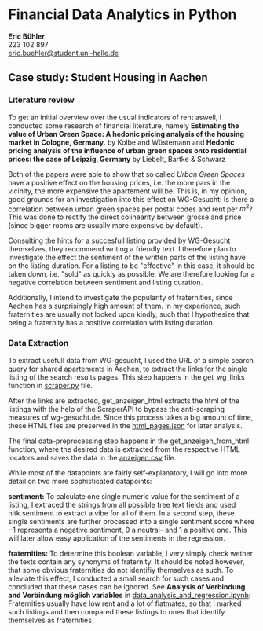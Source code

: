 # Financial Data Analytics in Python

**Eric Bühler**<br>
223 102 897<br>
eric.buehler@student.uni-halle.de<br>



## Case study: Student Housing in Aachen
### Literature review ###
To get an initial overview over the usual indicators of rent aswell, I conducted some research of financial literature, namely **Estimating the value of Urban Green Space: A hedonic pricing analysis of the housing market in Cologne, Germany**. by Kolbe and Wüstemann and **Hedonic pricing analysis of the influence of urban green spaces onto residential prices: the case of Leipzig, Germany** by Liebelt, Bartke & Schwarz

Both of the papers were able to show that so called *Urban Green Spaces* have a positive effect on the housing prices, i.e. the more pars in the vicinity, the more expensive the apartement will be. This is, in my opinion, good grounds for an investigation into this effect on WG-Gesucht: Is there a correlation between urban green spaces per postal codes and rent per $m^2$? This was done to rectify the direct colinearity between grosse and price (since bigger rooms are usually more expensive by default).

Consulting the hints for a succesfull listing provided by WG-Gesucht themselves, they recommend writing a friendly text. I therefore plan to investigate the effect the sentiment of the written parts of the listing have on the listing duration. For a listing to be "effective" in this case, it should be taken down, i.e. "sold" as quickly as possible. We are therefore looking for a negative correlation between sentiment and listing duration.

Additionally, I intend to investigate the popularity of fraternities, since Aachen has a surprisingly high amount of them. In my experience, such fraternities are usually not looked upon kindly, such that I hypothesize that being a fraternity has a positive correlation with listing duration.

### Data Extraction
To extract usefull data from WG-gesucht, I used the URL of a simple search query for shared apartements in Aachen, to extract the links for the single listing of the search results pages. This step happens in the get_wg_links function in [scraper.py](casestudy/student_housing/scraper.py) file.

After the links are extracted, get_anzeigen_html extracts the html of the listings with the help of the ScraperAPI to bypass the anti-scraping measures of wg-gesucht.de. Since this process takes a big amount of time, these HTML files are preserved in the [html_pages.json](casestudy/student_housing/data_analysis/html_pages.json) for later analysis.

The final data-preprocessing step happens in the get_anzeigen_from_html function, where the desired data is extracted from the respective HTML locators and saves the data in the [anzeigen.csv](casestudy/student_housing/data_analysis/anzeigen.csv) file. 

While most of the datapoints are fairly self-explanatory, I will go into more detail on two more sophisticated datapoints:

**sentiment:** To calculate one single numeric value for the sentiment of a listing, I extraced the strings from all possible free text fields and used nltk.sentiment to extract a vibe for all of them. In a second step, these single sentiments are further processed into a single sentiment score where $-1$ represents a negative sentiment, $0$ a neutral- and $1$ a positive one. This will later allow easy application of the sentiments in the regression.

**fraternities:** To determine this boolean variable, I very simply check wether the texts contain any synonyms of fraternity. It should be noted however, that some obvious fraternities do not identifiy themselves as such. To alleviate this effect, I conducted a small search for such cases and concluded that these cases can be ignored. See **Analysis of Verbindung and Verbindung möglich variables** in [data_analysis_and_regression.ipynb](casestudy/student_housing/data_analysis/data_analysis_and_regression.ipynb): Fraternities usually have low rent and a lot of flatmates, so that I marked such listings and then compared these listings to ones that identify themselves as fraternities.